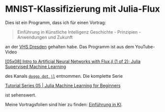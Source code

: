 # MNIST-Klassifizierung mit Julia-Flux

Dies ist ein Programm, dass ich für einen Vortrag:

> Einführung in Künstliche Intelligenz
> Geschichte - Prinzipien - Anwendungen und Zukunft

an der [VHS Dresden](https://www.vhs-dresden.de/programm/computer-und-neue-medien.html?action%5B21%5D=course&courseId=598-C-24F1145&rowIndex=0) gehalten habe. Das Programm
ist aus dem YouTube-Video

[[05x08] Intro to Artificial Neural Networks with Flux.jl (1 of 2); Julia Supervised Machine Learning](https://youtu.be/zmlulaxatRs?si=Ig91F3CGO5n19V_6)

des Kanals [`doggo dot jl`](https://www.youtube.com/@doggodotjl) entnommen. Die komplette Serie 

[Tutorial Series 05 | Julia Machine Learning for Beginners](https://youtube.com/playlist?list=PLhQ2JMBcfAsi76O13sJzk4LXA_mu5sd9E&si=Yot1o4-cr5GXFEi7)

ist sehenswert.

Meine Vortragsfolien sind hier zu finden: [Einführung in KI](Einfuehrung_Kuenstliche_Intelligenz.pdf).